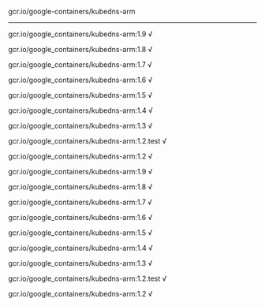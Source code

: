 gcr.io/google-containers/kubedns-arm 

----
gcr.io/google_containers/kubedns-arm:1.9 √

gcr.io/google_containers/kubedns-arm:1.8 √

gcr.io/google_containers/kubedns-arm:1.7 √

gcr.io/google_containers/kubedns-arm:1.6 √

gcr.io/google_containers/kubedns-arm:1.5 √

gcr.io/google_containers/kubedns-arm:1.4 √

gcr.io/google_containers/kubedns-arm:1.3 √

gcr.io/google_containers/kubedns-arm:1.2.test √

gcr.io/google_containers/kubedns-arm:1.2 √

gcr.io/google_containers/kubedns-arm:1.9 √

gcr.io/google_containers/kubedns-arm:1.8 √

gcr.io/google_containers/kubedns-arm:1.7 √

gcr.io/google_containers/kubedns-arm:1.6 √

gcr.io/google_containers/kubedns-arm:1.5 √

gcr.io/google_containers/kubedns-arm:1.4 √

gcr.io/google_containers/kubedns-arm:1.3 √

gcr.io/google_containers/kubedns-arm:1.2.test √

gcr.io/google_containers/kubedns-arm:1.2 √

